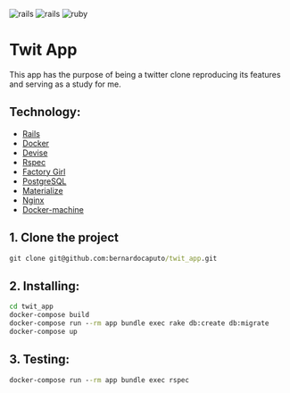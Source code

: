 ![rails](https://img.shields.io/docker/automated/jrottenberg/ffmpeg.svg)
![rails](https://img.shields.io/badge/Rails-5.0.1-red.svg)
![ruby](https://img.shields.io/badge/Ruby-2.4.0-red.svg)

# Twit App

This app has the purpose of being a twitter clone reproducing its features and serving as a study for me.

## Technology:

- [Rails](http://rubyonrails.org/)
- [Docker](https://docs.docker.com/)
- [Devise](https://rubygems.org/gems/devise/versions/4.2.0)
- [Rspec](http://http://rspec.info/)
- [Factory Girl](https://github.com/thoughtbot/factory_girl)
- [PostgreSQL](https://www.postgresql.org/)
- [Materialize](http://materializecss.com/)
- [Nginx](https://codeship.com/)
- [Docker-machine](https://docs.docker.com/machine/)

## 1. Clone the project
```cmd
git clone git@github.com:bernardocaputo/twit_app.git
```
## 2. Installing:
```cmd
cd twit_app
docker-compose build
docker-compose run --rm app bundle exec rake db:create db:migrate
docker-compose up
```

## 3. Testing:
```cmd
docker-compose run --rm app bundle exec rspec 
```

